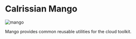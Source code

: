 Calrissian Mango
================
![mango](http://www.gallafoods.com/images/mango.png "Mango")

Mango provides common reusable utilities for the cloud toolkit.
